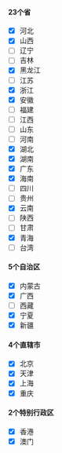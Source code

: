 #### 23个省
- [x] 河北
- [x] 山西
- [ ] 辽宁
- [ ] 吉林
- [x] 黑龙江
- [ ] 江苏
- [x] 浙江
- [x] 安徽
- [ ] 福建
- [ ] 江西
- [ ] 山东
- [ ] 河南
- [x] 湖北
- [x] 湖南
- [x] 广东
- [x] 海南
- [ ] 四川
- [ ] 贵州
- [x] 云南
- [ ] 陕西
- [ ] 甘肃
- [x] 青海
- [ ] 台湾

#### 5个自治区
- [x] 内蒙古
- [x] 广西
- [ ] 西藏
- [x] 宁夏
- [x] 新疆

#### 4个直辖市
- [x] 北京
- [x] 天津
- [x] 上海
- [x] 重庆

#### 2个特别行政区
- [x] 香港
- [x] 澳门
